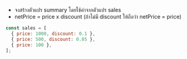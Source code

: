 - จงสร้างตัวแปร summary โดยใช้ค่าจากตัวแปร sales
- netPrice = price x discount (ถ้าไม่มี discount ให้ถือว่า netPrice = price)

```js
const sales = [
  { price: 1000, discount: 0.1 },
  { price: 500, discount: 0.05 },
  { price: 100 },
];
```
